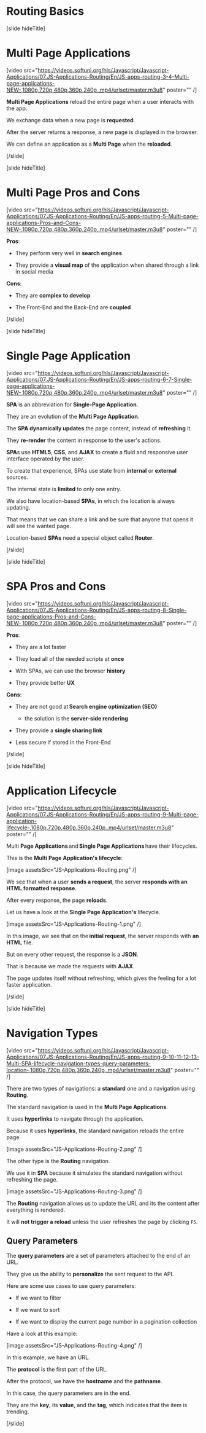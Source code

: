 # Routing Basics 

[slide hideTitle]
# Multi Page Applications

[video src="https://videos.softuni.org/hls/Javascript/Javascript-Applications/07.JS-Applications-Routing/En/JS-apps-routing-3-4-Multi-page-applications-NEW-,1080p,720p,480p,360p,240p,.mp4/urlset/master.m3u8" poster="" /]

**Multi Page Applications** reload the entire page when a user interacts with the app.

We exchange data when a new page is **requested**.

After the server returns a response, a new page is displayed in the browser.

We can define an application as a **Multi Page** when the **reloaded**.

[/slide]

[slide hideTitle]

# Multi Page Pros and Cons

[video src="https://videos.softuni.org/hls/Javascript/Javascript-Applications/07.JS-Applications-Routing/En/JS-apps-routing-5-Multi-page-applications-Pros-and-Cons-NEW-,1080p,720p,480p,360p,240p,.mp4/urlset/master.m3u8" poster="" /]

**Pros**:

- They perform very well in **search engines**

- They provide a **visual map** of the application when shared through a link in social media

**Cons**:

- They are **complex to develop**

- The Front-End and the Back-End are **coupled**

[/slide]

[slide hideTitle]

# Single Page Application

[video src="https://videos.softuni.org/hls/Javascript/Javascript-Applications/07.JS-Applications-Routing/En/JS-apps-routing-6-7-Single-page-applications-NEW-,1080p,720p,480p,360p,240p,.mp4/urlset/master.m3u8" poster="" /]

**SPA** is an abbreviation for **Single-Page Application**.

They are an evolution of the **Multi Page Application**.

The **SPA dynamically updates** the page content, instead of **refreshing** it.

They **re-render** the content in response to the user's actions.

**SPA**s use **HTML5**, **CSS**, and **AJAX** to create a fluid and responsive user interface operated by the user.

To create that experience, SPAs use state from **internal** or **external** sources.

The internal state is **limited** to only one entry.

We also have location-based **SPAs**, in which the location is always updating.

That means that we can share a link and be sure that anyone that opens it will see the wanted page.

Location-based **SPAs** need a special object called **Router**.

[/slide]

[slide hideTitle]

# SPA Pros and Cons

[video src="https://videos.softuni.org/hls/Javascript/Javascript-Applications/07.JS-Applications-Routing/En/JS-apps-routing-8-Single-page-applications-Pros-and-Cons-NEW-,1080p,720p,480p,360p,240p,.mp4/urlset/master.m3u8" poster="" /]

**Pros**:

- They are a lot faster

- They load all of the needed scripts at **once**

- With SPAs, we can use the browser **history**

- They provide better **UX**

**Cons**:

- They are not good at **Search engine optimization (SEO)** 

   * the solution is the **server-side rendering**

- They provide a **single sharing link**

- Less secure if stored in the Front-End 


[/slide]

[slide hideTitle]

# Application Lifecycle

[video src="https://videos.softuni.org/hls/Javascript/Javascript-Applications/07.JS-Applications-Routing/En/JS-apps-routing-9-Multi-page-application-lifecycle-,1080p,720p,480p,360p,240p,.mp4/urlset/master.m3u8" poster="" /]

Multi **Page Applications** and **Single Page Applications** have their lifecycles.

This is the **Multi Page Application's lifecycle**: 

[image assetsSrc="JS-Applications-Routing.png" /]

We see that when a user **sends a request**, the server **responds with an HTML formatted response**. 

After every response, the page **reloads**.

Let us have a look at the **Single Page Application's** lifecycle.

[image assetsSrc="JS-Applications-Routing-1.png" /]

In this image, we see that on the **initial request**, the server responds with **an HTML** file. 

But on every other request, the response is a **JSON**. 

That is because we made the requests with **AJAX**.

The page updates itself without refreshing, which gives the feeling for a lot faster application.

[/slide]

[slide hideTitle]

# Navigation Types

[video src="https://videos.softuni.org/hls/Javascript/Javascript-Applications/07.JS-Applications-Routing/En/JS-apps-routing-9-10-11-12-13-Multi-SPA-lifecycle-navigation-types-query-parameters-location-,1080p,720p,480p,360p,240p,.mp4/urlset/master.m3u8" poster="" /]

There are two types of navigations: a **standard** one and a navigation using **Routing**.

The standard navigation is used in the **Multi Page Applications**. 

It uses **hyperlinks** to navigate through the application.

Because it uses **hyperlinks**, the standard navigation reloads the entire page.

[image assetsSrc="JS-Applications-Routing-2.png" /]

The other type is the **Routing** navigation. 

We use it in **SPA** because it simulates the standard navigation without refreshing the page.

[image assetsSrc="JS-Applications-Routing-3.png" /]

The **Routing** navigation allows us to update the URL and its the content after everything is rendered.

It will **not trigger a reload** unless the user refreshes the page by clicking `F5`.

## Query Parameters

The **query parameters** are a set of parameters attached to the end of an URL.

They give us the ability to **personalize** the sent request to the API.

Here are some use cases to use query parameters:

- If we want to filter

- If we want to sort

- If we want to display the current page number in a pagination collection

Have a look at this example:

[image assetsSrc="JS-Applications-Routing-4.png" /]

In this example, we have an URL.

The **protocol** is the first part of the URL.

After the protocol, we have the **hostname** and the **pathname**.

In this case, the query parameters are in the end. 

They are the **key**, its **value**, and the **tag**, which indicates that the item is trending.

[/slide]

